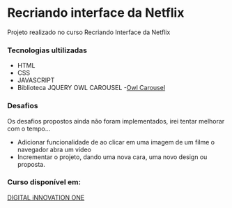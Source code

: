 # Recriando interface da Netflix

Projeto realizado no curso Recriando Interface da Netflix

### Tecnologias ultilizadas
- HTML
- CSS
- JAVASCRIPT
- Biblioteca JQUERY OWL CAROUSEL
    -[Owl Carousel](https://owlcarousel2.github.io/OwlCarousel2/)

### Desafios

Os desafios propostos ainda não foram implementados, irei tentar melhorar com o tempo...

- Adicionar funcionalidade de ao clicar em uma imagem de um filme o navegador abra um vídeo
- Incrementar o projeto, dando uma nova cara, uma novo design ou proposta.


### Curso disponível em:

[DIGITAL iNNOVATION ONE](https://web.digitalinnovation.one/lab/recriando-a-interface-do-netflix/learning/2069ecdf-36d6-4ad7-87fd-dab5632e722e)


